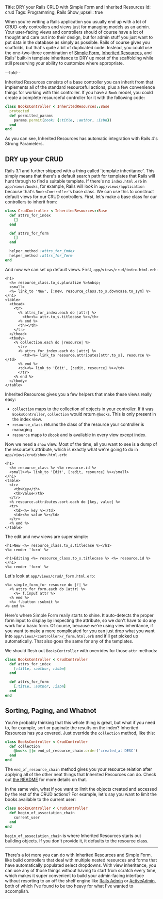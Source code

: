 Title: DRY your Rails CRUD with Simple Form and Inherited Resources
Id:    crud
Tags:  Programming, Rails
Show_upsell: true

[simple_form]: https://github.com/plataformatec/simple_form
[inherited_resources]: https://github.com/josevalim/inherited_resources
[rails_admin]: https://github.com/sferik/rails_admin
[active_admin]: https://github.com/gregbell/active_admin

When you're writing a Rails application you usually end up with a lot of CRUD-only controllers and views just for managing models as an admin. Your user-facing views and controllers should of course have a lot of thought and care put into their design, but for admin stuff you just want to put data in the database as simply as possible. Rails of course gives you scaffolds, but that's quite a bit of duplicated code. Instead, you could use the one-two-three combination of [Simple Form][simple_form],  [Inherited Resources][inherited_resources], and Rails' built-in template inheritance to DRY up most of the scaffolding while still preserving your ability to customize where appropriate.

--fold--

Inherited Resources consists of a base controller you can inherit from that implements all of the standard resourceful actions, plus a few convenience things for working with this controller. If you have a `Book` model, you could create a complete resourceful controller for it with the following code:

```ruby
class BooksController < InheritedResources::Base
  protected
  def permitted_params
    params.permit(book: {:title, :author, :isbn})
  end
end
```

As you can see, Inherited Resources has automatic integration with Rails 4's Strong Parameters.

## DRY up your CRUD

Rails 3.1 and further shipped with a thing called 'template inheritance'. This simply means that there's a default search path for templates that Rails will hunt through to find a suitable template. If there's no `index.html.erb` in `app/views/books`, for example, Rails will look in `app/views/application` because that's `BooksController`'s base class. We can use this to construct default views for our CRUD controllers. First, let's make a base class for our controllers to inherit from:

```ruby
class CrudController < InheritedResources::Base
  def attrs_for_index
    []
  end

  def attrs_for_form
    []
  end

  helper_method :attrs_for_index
  helper_method :attrs_for_form
end
```

And now we can set up default views. First, `app/views/crud/index.html.erb`:

```erb
<h1>
  <%= resource_class.to_s.pluralize %>&nbsp;
  <small>
  <%= link_to 'New', [:new, resource_class.to_s.downcase.to_sym] %>
</h1>
<table>
  <thead>
    <tr>
      <% attrs_for_index.each do |attr| %>
        <th><%= attr.to_s.titlecase %></th>
      <% end %>
      <th></th>
    </tr>
  </thead>
  <tbody>
    <% collection.each do |resource| %>
      <tr>
      <% attrs_for_index.each do |attr| %>
        <td><%= link_to resource.attributes[attr.to_s], resource %></td>
      <% end %>
      <td><%= link_to 'Edit', [:edit, resource] %></td>
      </tr>
    <% end %>
  </tbody>
</table>
```

Inherited Resources gives you a few helpers that make these views really easy:

* `collection` maps to the collection of objects in your controller. If it was `BooksController`, `collection` would return `@books`. This is only present in the index view.
* `resource_class` returns the class of the resource your controller is managing
* `resource` maps to `@book` and is available in every view except index.

Now we need a `show` view. Most of the time, all you want to see is a dump of the resource's attribute, which is exactly what we're going to do in `app/views/crud/show.html.erb`:

```erb
<h1>
  <%= resource_class %> <%= resource.id %>
  <small><%= link_to 'Edit', [:edit, resource] %></small>
</h1>
<table>
  <tr>
    <th>Key</th>
    <th>Value</th>
  </tr>
  <% resource.attributes.sort.each do |key, value| %>
  <tr>
    <td><%= key %></td>
    <td><%= value %></td>
  </tr>
  <% end %>
</table>
```

The edit and new views are super simple:

```erb
<h1>New <%= resource_class.to_s.titlecase %></h1>
<%= render 'form' %>
```

```erb
<h1>Editing <%= resource_class.to_s.titlecase %> <%= resource.id %></h1>
<%= render 'form' %>
```

Let's look at `app/views/crud/_form.html.erb`:

```erb
<%= simple_form_for resource do |f| %>
  <% attrs_for_form.each do |attr| %>
    <%= f.input attr %>
  <% end %>
  <%= f.button :submit %>
<% end %>
```

Here's where Simple Form really starts to shine. It auto-detects the proper form input to display by inspecting the attribute, so we don't have to do any work for a basic form. Of course, because we're using view inheritance, if you want to make a more complicated for you can just drop what you want into `app/views/<controller>/_form.html.erb` and it'll get picked up automatically. That also goes the same for any of the templates.

We should flesh out `BooksController` with overrides for those `attr` methods:

```ruby
class BooksController < CrudController
  def attrs_for_index
    [:title, :author, :isbn]
  end

  def attrs_for_form
    [:title, :author, :isbn]
  end
end
```

## Sorting, Paging, and Whatnot

You're probably thinking that this whole thing is great, but what if you need to, for example, sort or paginate the results on the index? Inherited Resources has you covered. Just override the `collection` method, like this:

```ruby
class BooksController < CrudController
  def collection
    @books ||= end_of_resource_chain.order('created_at DESC')
  end
end
```

The `end_of_resource_chain` method gives you your resource relation after applying all of the other neat things that Inherited Resources can do. Check out [the README][inherited_resources] for more details on that.

In the same vein, what if you want to limit the objects created and accessed by the rest of the CRUD actions? For example, let's say you want to limit the books available to the current user:

```ruby
class BooksController < CrudController
  def begin_of_association_chain
    current_user
  end
end
```

`begin_of_association_chain` is where Inherited Resources starts out building objects. If you don't provide it, it defaults to the resource class.

---

There's a lot more you can do with Inherited Resources and Simple Form, like build controllers that deal with multiple nested resources and forms that have automatically populated select dropdowns. With view inheritance, you can use any of those things without having to start from scratch every time, which makes it super convenient to build your admin-facing interface without resorting to an off the shelf engine like [Rails Admin][rails_admin] or [ActiveAdmin][active_admin], both of which I've found to be too heavy for what I've wanted to accomplish.
